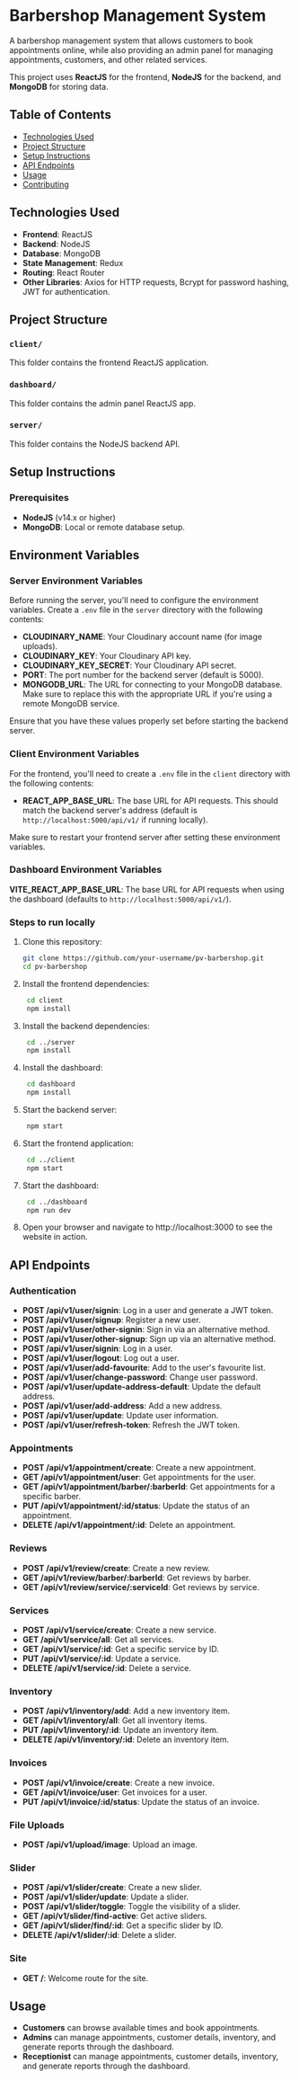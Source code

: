 # Barbershop Management System

A barbershop management system that allows customers to book appointments online, while also providing an admin panel for managing appointments, customers, and other related services.

This project uses **ReactJS** for the frontend, **NodeJS** for the backend, and **MongoDB** for storing data.

## Table of Contents

- [Technologies Used](#technologies-used)
- [Project Structure](#project-structure)
- [Setup Instructions](#setup-instructions)
- [API Endpoints](#api-endpoints)
- [Usage](#usage)
- [Contributing](#contributing)

## Technologies Used
- **Frontend**: ReactJS
- **Backend**: NodeJS
- **Database**: MongoDB
- **State Management**: Redux
- **Routing**: React Router
- **Other Libraries**: Axios for HTTP requests, Bcrypt for password hashing, JWT for authentication.

## Project Structure

### `client/`
This folder contains the frontend ReactJS application.

### `dashboard/`
This folder contains the admin panel ReactJS app.

### `server/`
This folder contains the NodeJS backend API.

## Setup Instructions

### Prerequisites

- **NodeJS** (v14.x or higher)
- **MongoDB**: Local or remote database setup.

## Environment Variables

### Server Environment Variables
Before running the server, you'll need to configure the environment variables. Create a `.env` file in the `server` directory with the following contents:

- **CLOUDINARY_NAME**: Your Cloudinary account name (for image uploads).
- **CLOUDINARY_KEY**: Your Cloudinary API key.
- **CLOUDINARY_KEY_SECRET**: Your Cloudinary API secret.
- **PORT**: The port number for the backend server (default is 5000).
- **MONGODB_URL**: The URL for connecting to your MongoDB database. Make sure to replace this with the appropriate URL if you're using a remote MongoDB service.

Ensure that you have these values properly set before starting the backend server.

### Client Environment Variables
For the frontend, you'll need to create a `.env` file in the `client` directory with the following contents:

- **REACT_APP_BASE_URL**: The base URL for API requests. This should match the backend server's address (default is `http://localhost:5000/api/v1/` if running locally).

Make sure to restart your frontend server after setting these environment variables.

### Dashboard Environment Variables

**VITE_REACT_APP_BASE_URL**: The base URL for API requests when using the dashboard (defaults to `http://localhost:5000/api/v1/`).

### Steps to run locally

1. Clone this repository:
   ```bash
   git clone https://github.com/your-username/pv-barbershop.git
   cd pv-barbershop

2. Install the frontend dependencies:
   ```bash
    cd client
    npm install
4. Install the backend dependencies:
   ```bash
    cd ../server
    npm install
5. Install the dashboard:
   ```bash
    cd dashboard
    npm install

6. Start the backend server:

   ```bash
    npm start
7. Start the frontend application:
   ```bash
    cd ../client
    npm start

8. Start the dashboard:
   ```bash
    cd ../dashboard
    npm run dev

9. Open your browser and navigate to http://localhost:3000 to see the website in action.

## API Endpoints

### Authentication
- **POST /api/v1/user/signin**: Log in a user and generate a JWT token.
- **POST /api/v1/user/signup**: Register a new user.
- **POST /api/v1/user/other-signin**: Sign in via an alternative method.
- **POST /api/v1/user/other-signup**: Sign up via an alternative method.
- **POST /api/v1/user/signin**: Log in a user.
- **POST /api/v1/user/logout**: Log out a user.
- **POST /api/v1/user/add-favourite**: Add to the user's favourite list.
- **POST /api/v1/user/change-password**: Change user password.
- **POST /api/v1/user/update-address-default**: Update the default address.
- **POST /api/v1/user/add-address**: Add a new address.
- **POST /api/v1/user/update**: Update user information.
- **POST /api/v1/user/refresh-token**: Refresh the JWT token.

### Appointments
- **POST /api/v1/appointment/create**: Create a new appointment.
- **GET /api/v1/appointment/user**: Get appointments for the user.
- **GET /api/v1/appointment/barber/:barberId**: Get appointments for a specific barber.
- **PUT /api/v1/appointment/:id/status**: Update the status of an appointment.
- **DELETE /api/v1/appointment/:id**: Delete an appointment.

### Reviews
- **POST /api/v1/review/create**: Create a new review.
- **GET /api/v1/review/barber/:barberId**: Get reviews by barber.
- **GET /api/v1/review/service/:serviceId**: Get reviews by service.

### Services
- **POST /api/v1/service/create**: Create a new service.
- **GET /api/v1/service/all**: Get all services.
- **GET /api/v1/service/:id**: Get a specific service by ID.
- **PUT /api/v1/service/:id**: Update a service.
- **DELETE /api/v1/service/:id**: Delete a service.

### Inventory
- **POST /api/v1/inventory/add**: Add a new inventory item.
- **GET /api/v1/inventory/all**: Get all inventory items.
- **PUT /api/v1/inventory/:id**: Update an inventory item.
- **DELETE /api/v1/inventory/:id**: Delete an inventory item.

### Invoices
- **POST /api/v1/invoice/create**: Create a new invoice.
- **GET /api/v1/invoice/user**: Get invoices for a user.
- **PUT /api/v1/invoice/:id/status**: Update the status of an invoice.

### File Uploads
- **POST /api/v1/upload/image**: Upload an image.

### Slider
- **POST /api/v1/slider/create**: Create a new slider.
- **POST /api/v1/slider/update**: Update a slider.
- **POST /api/v1/slider/toggle**: Toggle the visibility of a slider.
- **GET /api/v1/slider/find-active**: Get active sliders.
- **GET /api/v1/slider/find/:id**: Get a specific slider by ID.
- **DELETE /api/v1/slider/:id**: Delete a slider.

### Site
- **GET /**: Welcome route for the site.

## Usage
- **Customers** can browse available times and book appointments.
- **Admins** can manage appointments, customer details, inventory, and generate reports through the dashboard.
- **Receptionist** can manage appointments, customer details, inventory, and generate reports through the dashboard.



